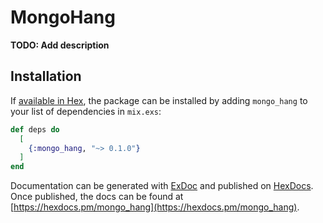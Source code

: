 # MongoHang

**TODO: Add description**

## Installation

If [available in Hex](https://hex.pm/docs/publish), the package can be installed
by adding `mongo_hang` to your list of dependencies in `mix.exs`:

```elixir
def deps do
  [
    {:mongo_hang, "~> 0.1.0"}
  ]
end
```

Documentation can be generated with [ExDoc](https://github.com/elixir-lang/ex_doc)
and published on [HexDocs](https://hexdocs.pm). Once published, the docs can
be found at [https://hexdocs.pm/mongo_hang](https://hexdocs.pm/mongo_hang).

